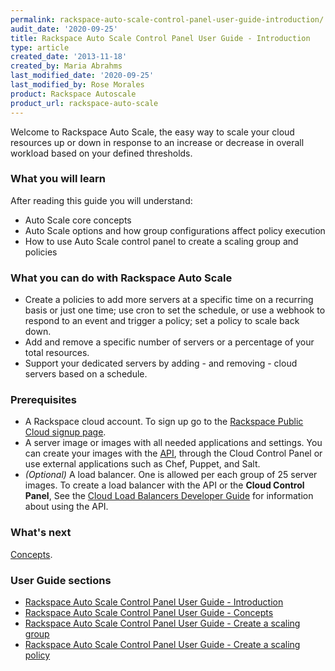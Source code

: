```yaml
---
permalink: rackspace-auto-scale-control-panel-user-guide-introduction/
audit_date: '2020-09-25'
title: Rackspace Auto Scale Control Panel User Guide - Introduction
type: article
created_date: '2013-11-18'
created_by: Maria Abrahms
last_modified_date: '2020-09-25'
last_modified_by: Rose Morales
product: Rackspace Autoscale
product_url: rackspace-auto-scale
---
```


Welcome to Rackspace Auto Scale, the easy way to scale your cloud resources up
or down in response to an increase or decrease in overall workload based on your
defined thresholds.

### What you will learn

After reading this guide you will understand:

- Auto Scale core concepts
- Auto Scale options and how group configurations affect policy execution
- How to use Auto Scale control panel to create a scaling group and policies

### What you can do with Rackspace Auto Scale

- Create a policies to add more servers at a specific time on a recurring
    basis or just one time; use cron to set the schedule, or use a webhook to
    respond to an event and trigger a policy; set a policy to scale back
    down.
- Add and remove a specific number of servers or a percentage of your total
    resources.
- Support your dedicated servers by adding - and removing - cloud servers based
    on a schedule.

### Prerequisites

- A Rackspace cloud account. To sign up go to the [Rackspace Public Cloud signup
    page](https://cart.rackspace.com/cloud/).
- A server image or images with all needed applications and settings. You can
    create your images with the
    [API](https://docs.rackspace.com/docs/cloud-servers/v2/developer-guide/),
    through the Cloud Control Panel or use external applications such as Chef,
    Puppet, and Salt.
- *(Optional)* A load balancer. One is allowed per each group of 25
    server images. To create a load balancer with the API or the
    **Cloud Control Panel**, See the [Cloud Load Balancers Developer
    Guide](https://docs.rackspace.com/docs/cloud-load-balancers/v1/developer-guide/)
    for information about using the API.

### What's next

[Concepts](/support/how-to/rackspace-auto-scale-control-panel-user-guide-concepts).

### User Guide sections

- [Rackspace Auto Scale Control Panel User Guide - Introduction](/support/how-to/rackspace-auto-scale-control-panel-user-guide-introduction)
- [Rackspace Auto Scale Control Panel User Guide - Concepts](/support/how-to/rackspace-auto-scale-control-panel-user-guide-concepts)
- [Rackspace Auto Scale Control Panel User Guide - Create a scaling group](/support/how-to/rackspace-auto-scale-control-panel-user-guide-create-a-scaling-group)
- [Rackspace Auto Scale Control Panel User Guide - Create a scaling policy](/support/how-to/rackspace-auto-scale-control-panel-user-guide-create-a-scaling-policy)
